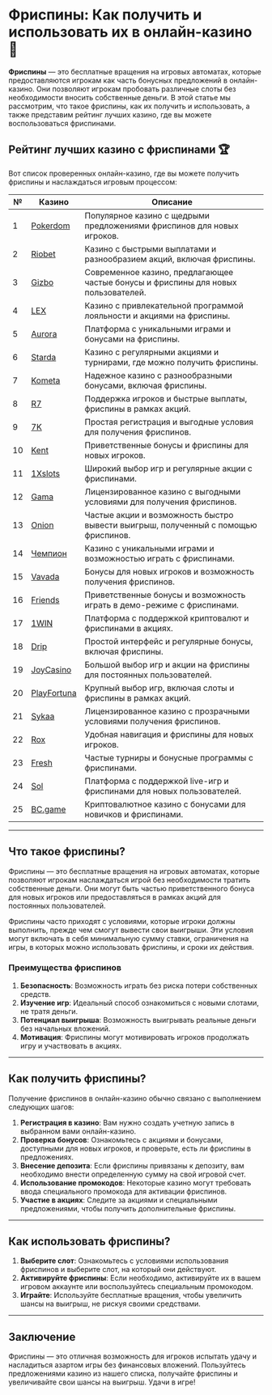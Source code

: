 # Фриспины: Как получить и использовать их в онлайн-казино 🎰

**Фриспины** — это бесплатные вращения на игровых автоматах, которые предоставляются игрокам как часть бонусных предложений в онлайн-казино. Они позволяют игрокам пробовать различные слоты без необходимости вносить собственные деньги. В этой статье мы рассмотрим, что такое фриспины, как их получить и использовать, а также представим рейтинг лучших казино, где вы можете воспользоваться фриспинами.

## Рейтинг лучших казино с фриспинами 🏆

Вот список проверенных онлайн-казино, где вы можете получить фриспины и наслаждаться игровым процессом:

| №  | Казино      | Описание                                                   |
|----|-------------|------------------------------------------------------------|
| 1  | [Pokerdom](https://brandplay.link/4k77v2yx) | Популярное казино с щедрыми предложениями фриспинов для новых игроков. |
| 2  | [Riobet](https://brandplay.link/7xBLTPyj) | Казино с быстрыми выплатами и разнообразием акций, включая фриспины. |
| 3  | [Gizbo](https://brandplay.link/bprXw4YV) | Современное казино, предлагающее частые бонусы и фриспины для новых пользователей. |
| 4  | [LEX](https://brandplay.link/zW4hdDFV) | Казино с привлекательной программой лояльности и акциями на фриспины. |
| 5  | [Aurora](https://10trafic-stat2.com/click/668546556bcc6313411604bd/6766/13032/subaccount) | Платформа с уникальными играми и бонусами на фриспины. |
| 6  | [Starda](https://brandplay.link/fB7xwRFL) | Казино с регулярными акциями и турнирами, где можно получить фриспины. |
| 7  | [Kometa](https://brandplay.link/8ZymQJV8) | Надежное казино с разнообразными бонусами, включая фриспины. |
| 8  | [R7](https://brandplay.link/bMd3Yjsw) | Поддержка игроков и быстрые выплаты, фриспины в рамках акций. |
| 9  | [7K](https://brandplay.link/BvQyFShp) | Простая регистрация и выгодные условия для получения фриспинов. |
| 10 | [Kent](https://brandplay.link/Fv2WP3js) | Приветственные бонусы и фриспины для новых игроков. |
| 11 | [1Xslots](https://brandplay.link/hSB1khtr) | Широкий выбор игр и регулярные акции с фриспинами. |
| 12 | [Gama](https://brandplay.link/j6NMKsDz) | Лицензированное казино с выгодными условиями для получения фриспинов. |
| 13 | [Onion](https://brandplay.link/zBGRVpQ9) | Частые акции и возможность быстро вывести выигрыш, полученный с помощью фриспинов. |
| 14 | [Чемпион](https://temon-gter.cfd/go/lRq?p80412p304504pcc44t17455) | Казино с уникальными играми и возможностью играть с фриспинами. |
| 15 | [Vavada](https://vavadapartner.pro/?promo=ea5c9275-6854-4505-94fc-95ab18221945-linkb2) | Бонусы для новых игроков и возможность получения фриспинов. |
| 16 | [Friends](https://gofriends.vc/linkb2) | Приветственные бонусы и возможность играть в демо-режиме с фриспинами. |
| 17 | [1WIN](https://brandplay.link/smXVpBbG) | Платформа с поддержкой криптовалют и фриспинами в акциях. |
| 18 | [Drip](https://drp-ircp01.com/c07e6a3db) | Простой интерфейс и регулярные бонусы, включая фриспины. |
| 19 | [JoyCasino](https://rpc30.call2me.pro/?/ru/registration?apkpop=0&partner=p24970p3291217pc98f) | Большой выбор игр и акции на фриспины для постоянных пользователей. |
| 20 | [PlayFortuna](https://fortunapromo.net/alt/playfortuna/registration?0dc4a9362a71feb7e3f165fb8e766f70) | Крупный выбор игр, включая слоты и фриспины в рамках акций. |
| 21 | [Sykaa](https://s-two-way.com/?source=linkb2&pid=30697) | Лицензированное казино с прозрачными условиями получения фриспинов. |
| 22 | [Rox](https://rox-pvwfpjgcxe.com/cb1ee18a5) | Удобная навигация и фриспины для новых игроков. |
| 23 | [Fresh](https://fresh-eumwkxwao.com/c3f7b485d) | Частые турниры и бонусные программы с фриспинами. |
| 24 | [Sol](https://sol-mmtdzfbaco.com/cb2415bca) | Платформа с поддержкой live-игр и фриспинами для новых пользователей. |
| 25 | [BC.game](https://partnerbcgame.com/dcc53d441) | Криптовалютное казино с бонусами для новичков и фриспинами. |

---

## Что такое фриспины?

Фриспины — это бесплатные вращения на игровых автоматах, которые позволяют игрокам наслаждаться игрой без необходимости тратить собственные деньги. Они могут быть частью приветственного бонуса для новых игроков или предоставляться в рамках акций для постоянных пользователей. 

Фриспины часто приходят с условиями, которые игроки должны выполнить, прежде чем смогут вывести свои выигрыши. Эти условия могут включать в себя минимальную сумму ставки, ограничения на игры, в которых можно использовать фриспины, и сроки их действия.

### Преимущества фриспинов

1. **Безопасность**: Возможность играть без риска потери собственных средств.
2. **Изучение игр**: Идеальный способ ознакомиться с новыми слотами, не тратя деньги.
3. **Потенциал выигрыша**: Возможность выигрывать реальные деньги без начальных вложений.
4. **Мотивация**: Фриспины могут мотивировать игроков продолжать игру и участвовать в акциях.

---

## Как получить фриспины?

Получение фриспинов в онлайн-казино обычно связано с выполнением следующих шагов:

1. **Регистрация в казино**: Вам нужно создать учетную запись в выбранном вами онлайн-казино.
2. **Проверка бонусов**: Ознакомьтесь с акциями и бонусами, доступными для новых игроков, и проверьте, есть ли фриспины в предложениях.
3. **Внесение депозита**: Если фриспины привязаны к депозиту, вам необходимо внести определенную сумму на свой игровой счет.
4. **Использование промокодов**: Некоторые казино могут требовать ввода специального промокода для активации фриспинов.
5. **Участие в акциях**: Следите за акциями и специальными предложениями, чтобы получить дополнительные фриспины.

---

## Как использовать фриспины?

1. **Выберите слот**: Ознакомьтесь с условиями использования фриспинов и выберите слот, на который они действуют.
2. **Активируйте фриспины**: Если необходимо, активируйте их в вашем игровом аккаунте или воспользуйтесь специальным промокодом.
3. **Играйте**: Используйте бесплатные вращения, чтобы увеличить шансы на выигрыш, не рискуя своими средствами.

---

## Заключение

Фриспины — это отличная возможность для игроков испытать удачу и насладиться азартом игры без финансовых вложений. Пользуйтесь предложениями казино из нашего списка, получайте фриспины и увеличивайте свои шансы на выигрыш. Удачи в игре!
